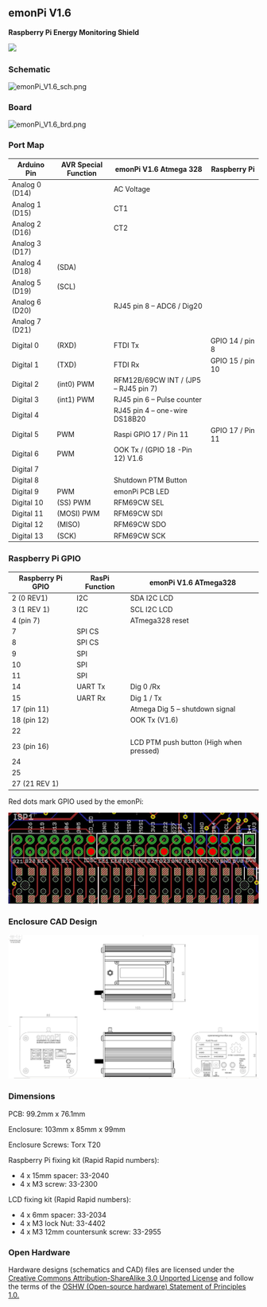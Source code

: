 ## emonPi V1.6

**Raspberry Pi Energy Monitoring Shield**

<img src="photo.png" width="900">

### Schematic

![emonPi_V1.6_sch.png](emonPi_V1.6_sch.png)

### Board

![emonPi_V1.6_brd.png](emonPi_V1.6_brd.png)

### Port Map

| Arduino Pin    | AVR Special Function  | emonPi V1.6 Atmega 328               | Raspberry Pi      |
|----------------|-----------------------|--------------------------------------|-------------------|
| Analog 0 (D14) |                       | AC Voltage                           |                   |
| Analog 1 (D15) |                       | CT1                                  |                   |
| Analog 2 (D16) |                       | CT2                                  |                   |
| Analog 3 (D17) |                       |                                      |                   |
| Analog 4 (D18) | (SDA)                 |                                      |                   |
| Analog 5 (D19) | (SCL)                 |                                      |                   |
| Analog 6 (D20) |                       | RJ45 pin 8 – ADC6 / Dig20            |                   |
| Analog 7 (D21) |                       |                                      |                   |
| Digital 0      | (RXD)                 | FTDI Tx                              | GPIO 14 / pin 8   |
| Digital 1      | (TXD)                 | FTDI Rx                              | GPIO 15 / pin 10  |
| Digital 2      | (int0) PWM            | RFM12B/69CW INT / (JP5 – RJ45 pin 7) |                   |
| Digital 3      | (int1) PWM            | RJ45 pin 6 – Pulse counter           |                   |
| Digital 4      |                       | RJ45 pin 4 – one-wire DS18B20        |                   |
| Digital 5      | PWM                   | Raspi GPIO 17 / Pin 11               | GPIO 17 / Pin 11  |
| Digital 6      | PWM                   | OOK Tx / (GPIO 18 -Pin 12) V1.6      |                   |
| Digital 7      |                       |                                      |                   |
| Digital 8      |                       | Shutdown PTM Button                  |                   |
| Digital 9      | PWM                   | emonPi PCB LED                       |                   |
| Digital 10     | (SS) PWM              | RFM69CW SEL                          |                   |
| Digital 11     | (MOSI) PWM            | RFM69CW SDI                          |                   |
| Digital 12     | (MISO)                | RFM69CW SDO                          |                   |
| Digital 13     | (SCK)                 | RFM69CW SCK                          |                   |


### Raspberry Pi GPIO

| Raspberry Pi GPIO  | RasPi Function  | emonPi V1.6 ATmega328                    |
|--------------------|-----------------|------------------------------------------|
| 2 (0 REV1)         | I2C             | SDA I2C LCD                              |
| 3 (1 REV 1)        | I2C             | SCL I2C LCD                              |
| 4 (pin 7)          |                 | ATmega328 reset                          |
| 7                  | SPI CS          |                                          |
| 8                  | SPI CS          |                                          |
| 9                  | SPI             |                                          |
| 10                 | SPI             |                                          |
| 11                 | SPI             |                                          |
| 14                 | UART Tx         | Dig 0 /Rx                                |
| 15                 | UART Rx         | Dig 1 / Tx                               |
| 17 (pin 11)        |                 | Atmega Dig 5 – shutdown signal           |
| 18 (pin 12)        |                 | OOK Tx (V1.6)                            |
| 22                 |                 |                                          |
| 23 (pin 16)        |                 | LCD PTM push button (High when pressed)  |
| 24                 |                 |                                          |
| 25                 |                 |                                          |
| 27 (21 REV 1)      |                 |                                          |

Red dots mark GPIO used by the emonPi: 

![](EmonPi_GPIO.png)

### Enclosure CAD Design

![](EmonPi_case_CAD_drawing.png)


### Dimensions

PCB: 99.2mm x 76.1mm

Enclosure: 103mm x 85mm x 99mm

Enclosure Screws: Torx T20

Raspberry Pi fixing kit (Rapid Rapid numbers):

- 4 x 15mm spacer: 33-2040
- 4 x M3 screw: 33-2300

LCD fixing kit (Rapid Rapid numbers):

- 4 x 6mm spacer: 33-2034
- 4 x M3 lock Nut: 33-4402
- 4 x M3 12mm countersunk screw: 33-2955

### Open Hardware

Hardware designs (schematics and CAD) files are licensed under the [Creative Commons Attribution-ShareAlike 3.0 Unported License](http://creativecommons.org/licenses/by-sa/3.0/) and follow the terms of the [OSHW (Open-source hardware) Statement of Principles 1.0.](http://freedomdefined.org/OSHW)
